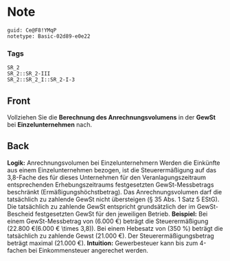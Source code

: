 # Note
```
guid: Ce@F8!YMqP
notetype: Basic-02d89-e0e22
```

### Tags
```
SR_2
SR_2::SR_2-III
SR_2::SR_2_I::SR_2-I-3
```

## Front
Vollziehen Sie die <b>Berechnung des Anrechnungsvolumens</b> in der
<b>GewSt</b> bei <b>Einzelunternehmen</b> nach.

## Back
<b>Logik:</b> Anrechnungsvolumen bei Einzelunternehmern Werden die
Einkünfte aus einem Einzelunternehmen bezogen, ist die
Steuerermäßigung auf das 3,8-Fache des für dieses Unternehmen für
den Veranlagungszeitraum entsprechenden Erhebungszeitraums
festgesetzten GewSt-Messbetrags beschränkt
(Ermäßigungshöchstbetrag). Das Anrechnungsvolumen darf die
tatsächlich zu zahlende GewSt nicht übersteigen (§ 35 Abs. 1 Satz 5
EStG). Die tatsächlich zu zahlende GewSt entspricht grundsätzlich
der im GewSt-Bescheid festgesetzten GewSt für den jeweiligen
Betrieb. <b>Beispiel:</b> Bei einem GewSt-Messbetrag von \(6.000
€\) beträgt die Steuerermäßigung \(22.800 €(6.000 € \times 3,8)\).
Bei einem Hebesatz von \(350 \%\) beträgt die tatsächlich zu
zahlende Gewst \(21.000 €\). Der Steuerermäßigungsbetrag beträgt
maximal \(21.000 €\). <b>Intuition:</b> Gewerbesteuer kann bis zum
4-fachen bei Einkommensteuer angerechet werden.
